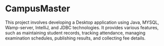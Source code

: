 # CampusMaster
This project involves developing a Desktop application  using Java, MYSQL, Wamp-server, IntelliJ, and JDBC  technologies. It provides various features, such as maintaining student records, tracking attendance,  managing examination schedules, publishing results, and  collecting fee details.
